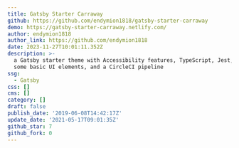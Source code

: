 ```yaml
---
title: Gatsby Starter Carraway
github: https://github.com/endymion1818/gatsby-starter-carraway
demo: https://gatsby-starter-carraway.netlify.com/
author: endymion1818
author_link: https://github.com/endymion1818
date: 2023-11-27T10:01:11.352Z
description: >-
  a Gatsby starter theme with Accessibility features, TypeScript, Jest, Cypress,
  some basic UI elements, and a CircleCI pipeline
ssg:
  - Gatsby
css: []
cms: []
category: []
draft: false
publish_date: '2019-06-08T14:42:17Z'
update_date: '2021-05-17T09:01:35Z'
github_star: 7
github_fork: 0
---
```

